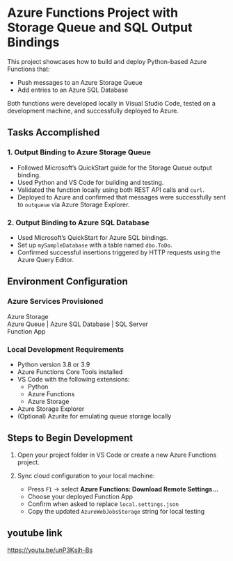 # Azure Functions Project with Storage Queue and SQL Output Bindings

This project showcases how to build and deploy Python-based Azure Functions that:

- Push messages to an Azure Storage Queue  
- Add entries to an Azure SQL Database  

Both functions were developed locally in Visual Studio Code, tested on a development machine, and successfully deployed to Azure.

##  Tasks Accomplished

### 1. Output Binding to Azure Storage Queue
- Followed Microsoft’s QuickStart guide for the Storage Queue output binding.  
- Used Python and VS Code for building and testing.  
- Validated the function locally using both REST API calls and `curl`.  
- Deployed to Azure and confirmed that messages were successfully sent to `outqueue` via Azure Storage Explorer.

### 2. Output Binding to Azure SQL Database
- Used Microsoft’s QuickStart for Azure SQL bindings.  
- Set up `mySampleDatabase` with a table named `dbo.ToDo`.  
- Confirmed successful insertions triggered by HTTP requests using the Azure Query Editor.

##  Environment Configuration

### Azure Services Provisioned

 Azure Storage                    
 Azure Queue                         |
 Azure SQL Database           |
 SQL Server          
 Function App        

### Local Development Requirements
- Python version 3.8 or 3.9  
- Azure Functions Core Tools installed  
- VS Code with the following extensions:  
  - Python  
  - Azure Functions  
  - Azure Storage  
- Azure Storage Explorer  
- (Optional) Azurite for emulating queue storage locally

##  Steps to Begin Development

1. Open your project folder in VS Code or create a new Azure Functions project.
  
2. Sync cloud configuration to your local machine:  
   - Press `F1` → select **Azure Functions: Download Remote Settings...**  
   - Choose your deployed Function App  
   - Confirm when asked to replace `local.settings.json`  
   - Copy the updated `AzureWebJobsStorage` string for local testing
  
## youtube link
https://youtu.be/unP3Ksjh-Bs
